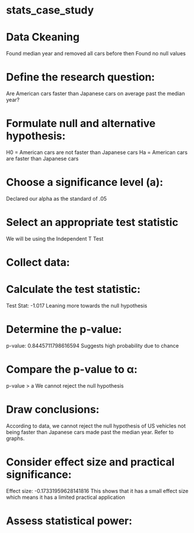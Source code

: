 # stats_case_study

# Data Ckeaning
Found median year and removed all cars before then
Found no null values

# Define the research question:
Are American cars  faster than Japanese cars on average past the median year?
# Formulate null and alternative hypothesis:
H0 = American cars are not faster than Japanese cars
Ha = American cars are faster than Japanese cars
# Choose a significance level (a):
Declared our alpha as the standard of .05
# Select an appropriate test statistic
We will be using the Independent T Test
# Collect data:

# Calculate the test statistic: 
Test Stat: -1.017
Leaning more towards the null hypothesis


# Determine the p-value: 
p-value: 0.8445711798616594
Suggests high probability due to chance
# Compare the p-value to α:
p-value > a
We cannot reject the null hypothesis
# Draw conclusions: 
According to data, we cannot reject the null hypothesis of US vehicles not being faster than Japanese cars made past the median year.
Refer to graphs.
# Consider effect size and practical significance: 
Effect size: -0.17331959628141816
This shows that it has a small effect size which means it has a limited practical application
# Assess statistical power: